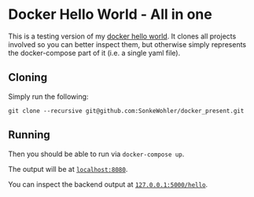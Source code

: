 # Docker Hello World - All in one

This is a testing version of my [docker hello
world](https://github.com/SonkeWohler/docker_yaml).  It clones all projects
involved so you can better inspect them, but otherwise simply represents the
docker-compose part of it (i.e. a single yaml file).

## Cloning

Simply run the following:

```
git clone --recursive git@github.com:SonkeWohler/docker_present.git
```

## Running

Then you should be able to run via `docker-compose up`.

The output will be at [`localhost:8080`](http://localhost:8080).

You can inspect the backend output at [`127.0.0.1:5000/hello`](http://127.0.0.1:5000/hello).
